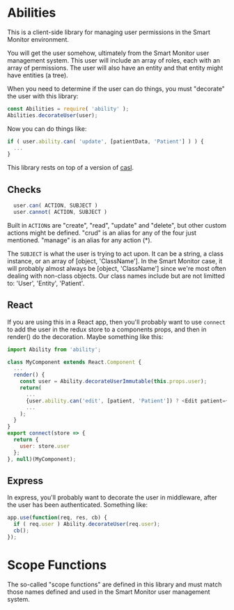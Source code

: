 # Abilities

This is a client-side library for managing user permissions in the Smart Monitor environment.

You will get the user somehow, ultimately from the Smart Monitor user management system.  This
user will include an array of roles, each with an array of permissions.  The user will also
have an entity and that entity might have entities (a tree).

When you need to determine if the user can do things, you must "decorate" the user with this library:

```js
const Abilities = require( 'ability' );
Abilities.decorateUser(user);
```

Now you can do things like:

```js
if ( user.ability.can( 'update', [patientData, 'Patient'] ) ) {
  ...
}
```

This library rests on top of a version of [casl](https://stalniy.github.io/casl/abilities/2017/07/21/check-abilities.html).

## Checks

```js
  user.can( ACTION, SUBJECT )
  user.cannot( ACTION, SUBJECT )
```

Built in `ACTION`s are "create", "read", "update" and "delete", but other custom actions might be defined.  "crud" is
an alias for any of the four just mentioned.  "manage" is an alias for any action (*).  

The `SUBJECT` is what the user is trying to act upon.  It can be a string, a class instance, or an array of [object, 'ClassName'].
In the Smart Monitor case, it will probably almost always be [object, 'ClassName'] since we're most often dealing with non-class
objects.  Our class names include but are not limitted to: 'User', 'Entity', 'Patient'.

## React

If you are using this in a React app, then you'll probably want to use `connect` to add the user in the redux store to
a components props, and then in render() do the decoration.  Maybe something like this:

```js
import Ability from 'ability';

class MyComponent extends React.Component {
  ...
  render() {
    const user = Ability.decorateUserImmutable(this.props.user);
    return(
      ...
      {user.ability.can('edit', [patient, 'Patient']) ? <Edit patient={patient} /> : null }
      ...
    );
  }
}
export connect(store => {
  return {
    user: store.user
  };
}, null)(MyComponent);

```

## Express

In express, you'll probably want to decorate the user in middleware, after the user has been authenticated.  Something
like:

```js
app.use(function(req, res, cb) {
  if ( req.user ) Ability.decorateUser(req.user);
  cb();
});
```

# Scope Functions

The so-called "scope functions" are defined in this library and must match those names defined and used in the 
Smart Monitor user management system.

